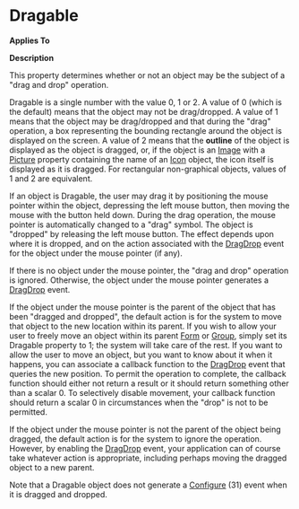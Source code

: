 




<h1 class="heading"><span class="name">Dragable</span></h1>

**Applies To**


**Description**


This property determines whether or not an object may be the subject of a "drag and drop" operation.



Dragable is a single number with the value 0, 1 or 2. A value of 0 (which is the default) means that the object may not be drag/dropped. A value of 1 means that the object may be drag/dropped and that during the "drag" operation, a box representing the bounding rectangle around the object is displayed on the screen. A value of 2 means that the **outline** of the object is displayed as the object is dragged, or, if the object is an [Image](./image.md) with a [Picture](picture.md) property containing the name of an [Icon](./icon.md) object, the icon itself is displayed as it is dragged. For rectangular non-graphical objects, values of 1 and 2 are equivalent.


If an object is Dragable, the user may drag it by positioning the mouse pointer within the object, depressing the left mouse button, then moving the mouse with the button held down. During the drag operation, the mouse pointer is automatically changed to a "drag" symbol. The object is "dropped" by releasing the left mouse button. The effect depends upon where it is dropped, and on the action associated with the [DragDrop](./dragdrop.md) event for the object under the mouse pointer (if any).


If there is no object under the mouse pointer, the "drag and drop" operation is ignored. Otherwise, the object under the mouse pointer generates a [DragDrop](./dragdrop.md) event.


If the object under the mouse pointer is the parent of the object that has been "dragged and dropped", the default action is for the system to move that object to the new location within its parent. If you wish to allow your user to freely move an object within its parent [Form](./form.md) or [Group](./group.md), simply set its Dragable property to 1; the system will take care of the rest. If you want to allow the user to move an object, but you want to know about it when it happens, you can associate a callback function to the [DragDrop](./dragdrop.md) event that queries the new position. To permit the operation to complete, the callback function should either not return a result or it should return something other than a scalar 0. To selectively disable movement, your callback function should return a scalar 0 in circumstances when the "drop" is not to be permitted.


If the object under the mouse pointer is not the parent of the object being dragged, the default action is for the system to ignore the operation. However, by enabling the [DragDrop](./dragdrop.md) event, your application can of course take whatever action is appropriate, including perhaps moving the dragged object to a new parent.


Note that a Dragable object does not generate a [Configure](./configure.md) (31) event when it is dragged and dropped.


